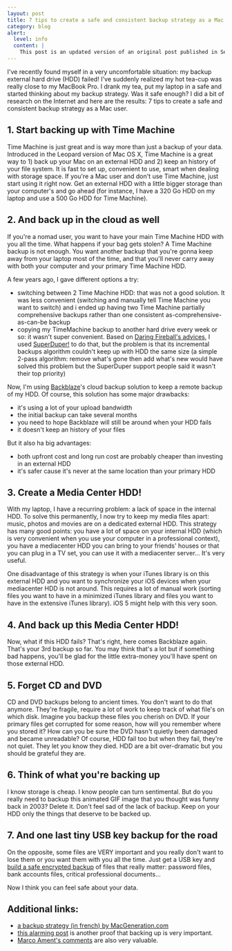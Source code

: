 ```yaml
---
layout: post
title: 7 tips to create a safe and consistent backup strategy as a Mac user
category: blog
alert:
  level: info
  content: |
    This post is an updated version of an original post published in September 2011.
---
```


I've recently found myself in a very uncomfortable situation: my backup external
hard drive (HDD) failed! I've suddenly realized my hot tea-cup was really close
to my MacBook Pro. I drank my tea, put my laptop in a safe and started thinking
about my backup strategy. Was it safe enough? I did a bit of research on the
Internet and here are the results: 7 tips to create a safe and consistent backup
strategy as a Mac user.

## 1. Start backing up with Time Machine

Time Machine is just great and is way more than just a backup of your data.
Introduced in the Leopard version of Mac OS X, Time Machine is a great way to 1)
back up your Mac on an external HDD and 2) keep an history of your file system.
It is fast to set up, convenient to use, smart when dealing with storage space.
If you're a Mac user and don't use Time Machine, just start using it right now.
Get an external HDD with a little bigger storage than your computer's and go
ahead (for instance, I have a 320 Go HDD on my laptop and use a 500 Go HDD for
Time Machine).

## 2. And back up in the cloud as well

If you're a nomad user, you want to have your main Time Machine HDD with you all
the time. What happens if your bag gets stolen? A Time Machine backup is not
enough. You want another backup that you're gonna keep away from your laptop
most of the time, and that you'll never carry away with both your computer and
your primary Time Machine HDD.

A few years ago, I gave different options a try:

- switching between 2 Time Machine HDD: that was not a good solution. It was
  less convenient (switching and manually tell Time Machine you want to switch)
  and i ended up having two Time Machine partially comprehensive backups rather
  than one consistent as-comprehensive-as-can-be backup
- copying my TimeMachine backup to another hard drive every week or so: it
  wasn't super convenient. Based on [Daring Fireball's advices][1], I used
  [SuperDuper!][2] to do that, but the problem is that its incremental backups
  algorithm couldn't keep up with HDD the same size (a simple 2-pass algorithm:
  remove what's gone then add what's new would have solved this problem but the
  SuperDuper support people said it wasn't their top priority)

Now, I'm using [Backblaze][8]'s cloud backup solution to keep a remote backup of
my HDD. Of course, this solution has some major drawbacks:

- it's using a lot of your upload bandwidth
- the initial backup can take several months
- you need to hope Backblaze will still be around when your HDD fails
- it doesn't keep an history of your files

But it also ha big advantages:

- both upfront cost and long run cost are probably cheaper than investing in an
  external HDD
- it's safer cause it's never at the same location than your primary HDD

## 3. Create a Media Center HDD!

With my laptop, I have a recurring problem: a lack of space in the internal HDD.
To solve this permanently, I now try to keep my media files apart: music, photos
and movies are on a dedicated external HDD. This strategy has many good points:
you have a lot of space on your internal HDD (which is very convenient when you
use your computer in a professional context), you have a mediacenter HDD you can
bring to your friends' houses or that you can plug in a TV set, you can use it
with a mediacenter server... It's very useful.

One disadvantage of this strategy is when your iTunes library is on this
external HDD and you want to synchronize your iOS devices when your mediacenter
HDD is not around. This requires a lot of manual work (sorting files you want to
have in a minimized iTunes library and files you want to have in the extensive
iTunes library). iOS 5 might help with this very soon.

## 4. And back up this Media Center HDD!

Now, what if this HDD fails? That's right, here comes Backblaze again. That's
your 3rd backup so far. You may think that's a lot but if something bad happens,
you'll be glad for the little extra-money you'll have spent on those external
HDD.

## 5. Forget CD and DVD

CD and DVD backups belong to ancient times. You don't want to do that anymore.
They're fragile, require a lot of work to keep track of what file's on which
disk. Imagine you backup these files you cherish on DVD. If your primary files
get corrupted for some reason, how will you remember where you stored it? How
can you be sure the DVD hasn't quietly been damaged and became unreadable? Of
course, HDD fail too but when they fail, they're not quiet. They let you know
they died. HDD are a bit over-dramatic but you should be grateful they are.

## 6. Think of what you're backing up

I know storage is cheap. I know people can turn sentimental. But do you really
need to backup this animated GIF image that you thought was funny back in 2003?
Delete it. Don't feel sad of the lack of backup. Keep on your HDD only the
things that deserve to be backed up.

## 7. And one last tiny USB key backup for the road

On the opposite, some files are VERY important and you really don't want to lose
them or you want them with you all the time. Just get a USB key and [build a
safe encrypted backup][4] of files that really matter: password files, bank
accounts files, critical professional documents...

Now I think you can feel safe about your data.

## Additional links:

- [a backup strategy (in french) by MacGeneration.com][9]
- [this alarming post][5] is another proof that backing up is very important.
- [Marco Ament's comments][6] are also very valuable.

[1]: https://daringfireball.net/2010/03/ode_to_diskwarrior_superduper_dropbox
[2]: http://www.shirt-pocket.com/SuperDuper/SuperDuperDescription.html
[4]:
  http://www.theinstructional.com/guides/encrypt-an-external-disk-or-usb-stick-with-a-password
[5]: http://www.emptyage.com/post/28679875595/yes-i-was-hacked-hard
[6]: http://www.marco.org/2012/08/04/mat-hacked
[8]: http://www.backblaze.com/
[9]: http://www.macgeneration.com/unes/voir/130252/un-guide-de-la-sauvegarde
